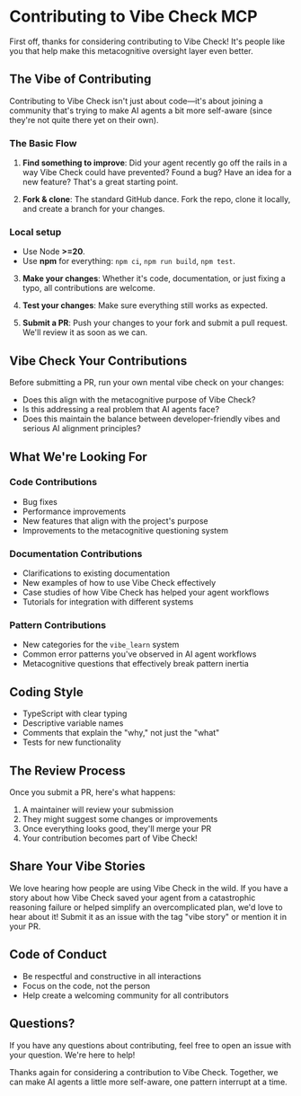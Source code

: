 # Contributing to Vibe Check MCP

First off, thanks for considering contributing to Vibe Check! It's people like you that help make this metacognitive oversight layer even better.

## The Vibe of Contributing

Contributing to Vibe Check isn't just about code—it's about joining a community that's trying to make AI agents a bit more self-aware (since they're not quite there yet on their own).

### The Basic Flow

1. **Find something to improve**: Did your agent recently go off the rails in a way Vibe Check could have prevented? Found a bug? Have an idea for a new feature? That's a great starting point.

2. **Fork & clone**: The standard GitHub dance. Fork the repo, clone it locally, and create a branch for your changes.

### Local setup

- Use Node **>=20**.
- Use **npm** for everything: `npm ci`, `npm run build`, `npm test`.

3. **Make your changes**: Whether it's code, documentation, or just fixing a typo, all contributions are welcome.

4. **Test your changes**: Make sure everything still works as expected.

5. **Submit a PR**: Push your changes to your fork and submit a pull request. We'll review it as soon as we can.

## Vibe Check Your Contributions

Before submitting a PR, run your own mental vibe check on your changes:

- Does this align with the metacognitive purpose of Vibe Check?
- Is this addressing a real problem that AI agents face?
- Does this maintain the balance between developer-friendly vibes and serious AI alignment principles?

## What We're Looking For

### Code Contributions

- Bug fixes
- Performance improvements
- New features that align with the project's purpose
- Improvements to the metacognitive questioning system

### Documentation Contributions

- Clarifications to existing documentation
- New examples of how to use Vibe Check effectively
- Case studies of how Vibe Check has helped your agent workflows
- Tutorials for integration with different systems

### Pattern Contributions

- New categories for the `vibe_learn` system
- Common error patterns you've observed in AI agent workflows
- Metacognitive questions that effectively break pattern inertia

## Coding Style

- TypeScript with clear typing
- Descriptive variable names
- Comments that explain the "why," not just the "what"
- Tests for new functionality

## The Review Process

Once you submit a PR, here's what happens:

1. A maintainer will review your submission
2. They might suggest some changes or improvements
3. Once everything looks good, they'll merge your PR
4. Your contribution becomes part of Vibe Check!

## Share Your Vibe Stories

We love hearing how people are using Vibe Check in the wild. If you have a story about how Vibe Check saved your agent from a catastrophic reasoning failure or helped simplify an overcomplicated plan, we'd love to hear about it! Submit it as an issue with the tag "vibe story" or mention it in your PR.

## Code of Conduct

- Be respectful and constructive in all interactions
- Focus on the code, not the person
- Help create a welcoming community for all contributors

## Questions?

If you have any questions about contributing, feel free to open an issue with your question. We're here to help!

Thanks again for considering a contribution to Vibe Check. Together, we can make AI agents a little more self-aware, one pattern interrupt at a time.